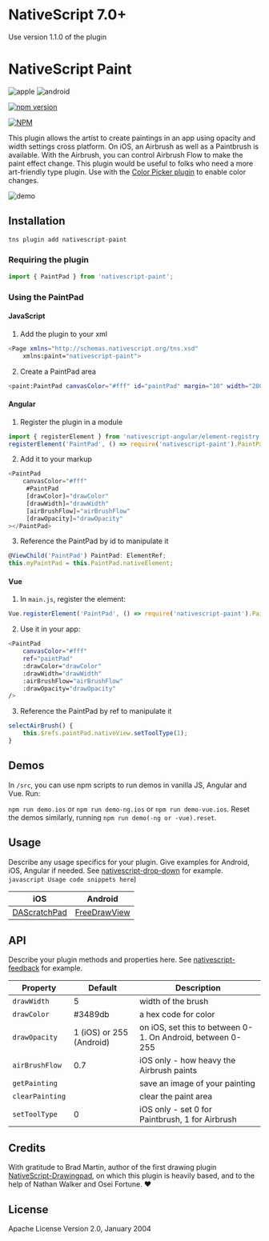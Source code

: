 # NativeScript 7.0+

Use version 1.1.0 of the plugin

# NativeScript Paint

![apple](https://cdn3.iconfinder.com/data/icons/picons-social/57/16-apple-32.png) ![android](https://cdn4.iconfinder.com/data/icons/logos-3/228/android-32.png)

[![npm version](https://badge.fury.io/js/nativescript-paint.svg)](http://badge.fury.io/js/nativescript-paint)

[![NPM](https://nodei.co/npm/nativescript-paint.png?downloads=true&downloadRank=true&stars=true)](https://nodei.co/npm/nativescript-paint/)

This plugin allows the artist to create paintings in an app using opacity and width settings cross platform. On iOS, an Airbrush as well as a Paintbrush is available. With the Airbrush, you can control Airbrush Flow to make the paint effect change. This plugin would be useful to folks who need a more art-friendly type plugin. Use with the [Color Picker plugin](https://market.nativescript.org/plugins/nativescript-color-picker) to enable color changes.

![demo](demo.gif)

## Installation

```javascript
tns plugin add nativescript-paint
```

### Requiring the plugin

```js
import { PaintPad } from 'nativescript-paint';
```

### Using the PaintPad

#### JavaScript

1. Add the plugin to your xml

```bash
<Page xmlns="http://schemas.nativescript.org/tns.xsd"
    xmlns:paint="nativescript-paint">
```

2. Create a PaintPad area

```bash
<paint:PaintPad canvasColor="#fff" id="paintPad" margin="10" width="280" height="280" drawColor="{{ drawColor }}" drawWidth="{{ drawWidth }}" airBrushFlow="{{ airBrushFlow }}" drawOpacity="{{ drawOpacity }}" />
```

#### Angular

1. Register the plugin in a module

```js
import { registerElement } from 'nativescript-angular/element-registry';
registerElement('PaintPad', () => require('nativescript-paint').PaintPad);
```

2. Add it to your markup

```js
<PaintPad
    canvasColor="#fff"
     #PaintPad			
     [drawColor]="drawColor"
     [drawWidth]="drawWidth"
     [airBrushFlow]="airBrushFlow"
     [drawOpacity]="drawOpacity"
></PaintPad>
```

3. Reference the PaintPad by id to manipulate it

```js
@ViewChild('PaintPad') PaintPad: ElementRef;
this.myPaintPad = this.PaintPad.nativeElement;
```

#### Vue

1. In `main.js`, register the element:

```js
Vue.registerElement('PaintPad', () => require('nativescript-paint').PaintPad);
```

2. Use it in your app:

```bash
<PaintPad
    canvasColor="#fff"
    ref="paintPad"
    :drawColor="drawColor"
    :drawWidth="drawWidth"
    :airBrushFlow="airBrushFlow"
    :drawOpacity="drawOpacity"
/>
```

3. Reference the PaintPad by ref to manipulate it

```js
selectAirBrush() {
    this.$refs.paintPad.nativeView.setToolType(1);
}
```

## Demos

In `/src`, you can use npm scripts to run demos in vanilla JS, Angular and Vue. Run:

`npm run demo.ios` or `npm run demo-ng.ios` or `npm run demo-vue.ios`. Reset the demos similarly, running `npm run demo(-ng or -vue).reset`.

## Usage

Describe any usage specifics for your plugin. Give examples for Android, iOS, Angular if needed. See [nativescript-drop-down](https://www.npmjs.com/package/nativescript-drop-down) for example.
`javascript Usage code snippets here`)

| iOS                                                     | Android                                                    |
| ------------------------------------------------------- | ---------------------------------------------------------- |
| [DAScratchPad](https://github.com/dblapps/DAScratchPad) | [FreeDrawView](https://android-arsenal.com/details/1/4931) |

## API

Describe your plugin methods and properties here. See [nativescript-feedback](https://github.com/EddyVerbruggen/nativescript-feedback) for example.

| Property        | Default                  | Description                                                |
| --------------- | ------------------------ | ---------------------------------------------------------- |
| `drawWidth`     | 5                        | width of the brush                                         |
| `drawColor`     | #3489db                  | a hex code for color                                       |
| `drawOpacity`   | 1 (iOS) or 255 (Android) | on iOS, set this to between 0-1. On Android, between 0-255 |
| `airBrushFlow`  | 0.7                      | iOS only - how heavy the Airbrush paints                   |
| `getPainting`   |                          | save an image of your painting                             |
| `clearPainting` |                          | clear the paint area                                       |
| `setToolType`   | 0                        | iOS only - set 0 for Paintbrush, 1 for Airbrush            |

## Credits

With gratitude to Brad Martin, author of the first drawing plugin [NativeScript-Drawingpad](https://market.nativescript.org/plugins/nativescript-drawingpad), on which this plugin is heavily based, and to the help of Nathan Walker and Osei Fortune. ❤️

## License

Apache License Version 2.0, January 2004

```

```

